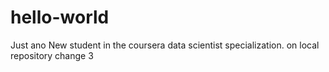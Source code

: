 # hello-world
Just ano
New student in the coursera data scientist specialization.
on local repository
change 3
